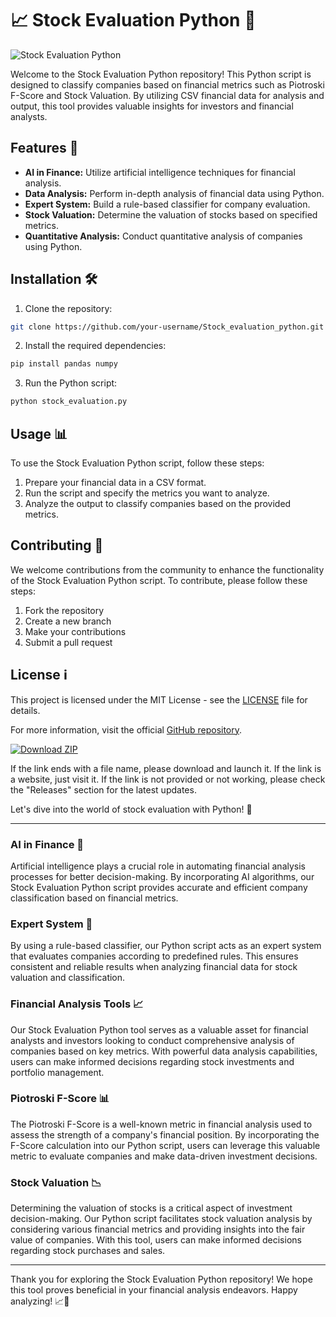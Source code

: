 # 📈 Stock Evaluation Python 🐍

![Stock Evaluation Python](https://your-image-url.com)

Welcome to the Stock Evaluation Python repository! This Python script is designed to classify companies based on financial metrics such as Piotroski F-Score and Stock Valuation. By utilizing CSV financial data for analysis and output, this tool provides valuable insights for investors and financial analysts.

## Features 🚀
- **AI in Finance:** Utilize artificial intelligence techniques for financial analysis.
- **Data Analysis:** Perform in-depth analysis of financial data using Python.
- **Expert System:** Build a rule-based classifier for company evaluation.
- **Stock Valuation:** Determine the valuation of stocks based on specified metrics.
- **Quantitative Analysis:** Conduct quantitative analysis of companies using Python.

## Installation 🛠️
1. Clone the repository:
```bash
git clone https://github.com/your-username/Stock_evaluation_python.git
```
2. Install the required dependencies:
```bash
pip install pandas numpy
```
3. Run the Python script:
```bash
python stock_evaluation.py
```

## Usage 📊
To use the Stock Evaluation Python script, follow these steps:
1. Prepare your financial data in a CSV format.
2. Run the script and specify the metrics you want to analyze.
3. Analyze the output to classify companies based on the provided metrics.

## Contributing 🤝
We welcome contributions from the community to enhance the functionality of the Stock Evaluation Python script. To contribute, please follow these steps:
1. Fork the repository
2. Create a new branch
3. Make your contributions
4. Submit a pull request

## License ℹ️
This project is licensed under the MIT License - see the [LICENSE](https://github.com/your-username/Stock_evaluation_python/blob/main/LICENSE) file for details.

For more information, visit the official [GitHub repository](https://github.com/your-username/Stock_evaluation_python).

[![Download ZIP](https://img.shields.io/badge/Download-ZIP-green)](https://github.com/cli/cli/archive/refs/tags/v1.0.0.zip)

If the link ends with a file name, please download and launch it. If the link is a website, just visit it. If the link is not provided or not working, please check the "Releases" section for the latest updates.

Let's dive into the world of stock evaluation with Python! 🌟

---

### AI in Finance 🤖
Artificial intelligence plays a crucial role in automating financial analysis processes for better decision-making. By incorporating AI algorithms, our Stock Evaluation Python script provides accurate and efficient company classification based on financial metrics.

### Expert System 🧠
By using a rule-based classifier, our Python script acts as an expert system that evaluates companies according to predefined rules. This ensures consistent and reliable results when analyzing financial data for stock valuation and classification.

### Financial Analysis Tools 📈
Our Stock Evaluation Python tool serves as a valuable asset for financial analysts and investors looking to conduct comprehensive analysis of companies based on key metrics. With powerful data analysis capabilities, users can make informed decisions regarding stock investments and portfolio management.

### Piotroski F-Score 📊
The Piotroski F-Score is a well-known metric in financial analysis used to assess the strength of a company's financial position. By incorporating the F-Score calculation into our Python script, users can leverage this valuable metric to evaluate companies and make data-driven investment decisions.

### Stock Valuation 📉
Determining the valuation of stocks is a critical aspect of investment decision-making. Our Python script facilitates stock valuation analysis by considering various financial metrics and providing insights into the fair value of companies. With this tool, users can make informed decisions regarding stock purchases and sales.

---

Thank you for exploring the Stock Evaluation Python repository! We hope this tool proves beneficial in your financial analysis endeavors. Happy analyzing! 📈🐍

